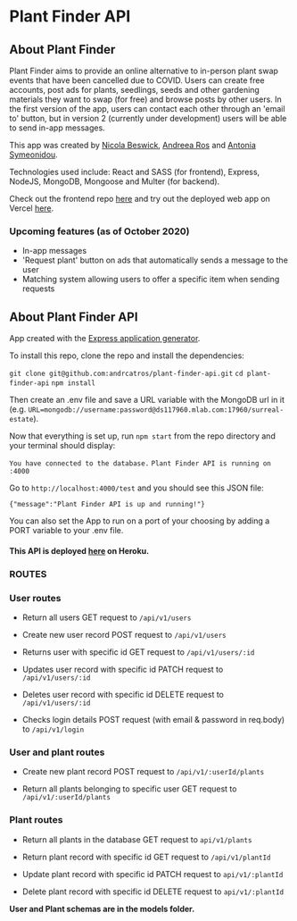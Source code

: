 # Plant Finder API

## About Plant Finder
Plant Finder aims to provide an online alternative to in-person plant swap events that have been cancelled due to COVID. Users can create free accounts, post ads for plants, seedlings, seeds and other gardening materials they want to swap (for free) and browse posts by other users. In the first version of the app, users can contact each other through an 'email to' button, but in version 2 (currently under development) users will be able to send in-app messages.

This app was created by [Nicola Beswick](https://github.com/nic-bes), [Andreea Ros](https://github.com/andrcatros) and [Antonia Symeonidou](https://github.com/antoniasymeonidou). 

Technologies used include: React and SASS (for frontend), Express, NodeJS, MongoDB, Mongoose and Multer (for backend).  

Check out the frontend repo [here](https://github.com/andrcatros/plant-finder-react) and try out the deployed web app on Vercel [here](https://plant-finder-react-2pj9xcnqm.vercel.app/). 

### Upcoming features (as of October 2020)
<ul>
  <li>In-app messages</li>
  <li>'Request plant' button on ads that automatically sends a message to the user</li>
  <li>Matching system allowing users to offer a specific item when sending requests</li>
</ul>


## About Plant Finder API

App created with the [Express application generator](https://expressjs.com/en/starter/generator.html).

To install this repo, clone the repo and install the dependencies:

`git clone git@github.com:andrcatros/plant-finder-api.git`
`cd plant-finder-api`
`npm install`

Then create an .env file and save a URL variable with the MongoDB url in it (e.g. `URL=mongodb://username:password@ds117960.mlab.com:17960/surreal-estate`).

Now that everything is set up, run `npm start` from the repo directory and your terminal should display:

`You have connected to the database.`
`Plant Finder API is running on :4000`

Go to `http://localhost:4000/test` and you should see this JSON file:

`{"message":"Plant Finder API is up and running!"}`

You can also set the App to run on a port of your choosing by adding a PORT variable to your .env file.

#### This API is deployed [here](https://plant-finder-api.herokuapp.com/) on Heroku.

### ROUTES

### User routes

- Return all users
  GET request to `/api/v1/users`

- Create new user record
  POST request to `/api/v1/users`

- Returns user with specific id
  GET request to `/api/v1/users/:id`

- Updates user record with specific id
  PATCH request to `/api/v1/users/:id`

- Deletes user record with specific id
  DELETE request to `/api/v1/users/:id`

- Checks login details
  POST request (with email & password in req.body) to `/api/v1/login`

### User and plant routes

- Create new plant record
  POST request to `/api/v1/:userId/plants`

- Return all plants belonging to specific user
  GET request to `/api/v1/:userId/plants`

### Plant routes

- Return all plants in the database
  GET request to `api/v1/plants`

- Return plant record with specific id
  GET request to `/api/v1/plantId`

- Update plant record with specific id
  PATCH request to `api/v1/:plantId`

- Delete plant record with specific id
  DELETE request to `api/v1/:plantId`

**User and Plant schemas are in the models folder.**
